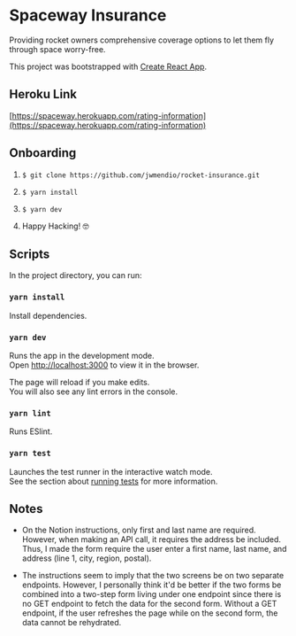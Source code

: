 # Spaceway Insurance
Providing rocket owners comprehensive coverage options to let them fly through space worry-free.

This project was bootstrapped with [Create React App](https://github.com/facebook/create-react-app).

## Heroku Link
[https://spaceway.herokuapp.com/rating-information](https://spaceway.herokuapp.com/rating-information)

## Onboarding

1. `$ git clone https://github.com/jwmendio/rocket-insurance.git`

2. `$ yarn install`

3. `$ yarn dev`

4. Happy Hacking! 🤓

## Scripts

In the project directory, you can run:

### `yarn install`

Install dependencies.

### `yarn dev`

Runs the app in the development mode.<br />
Open [http://localhost:3000](http://localhost:3000) to view it in the browser.

The page will reload if you make edits.<br />
You will also see any lint errors in the console.

### `yarn lint`

Runs ESlint.

### `yarn test`

Launches the test runner in the interactive watch mode.<br />
See the section about [running tests](https://facebook.github.io/create-react-app/docs/running-tests) for more information.

## Notes

- On the Notion instructions, only first and last name are required. However, when making an API call, it requires the address be included. Thus, I made the form require the user enter a first name, last name, and address (line 1, city, region, postal).

- The instructions seem to imply that the two screens be on two separate endpoints. However, I personally think it'd be better if the two forms be combined into a two-step form living under one endpoint since there is no GET endpoint to fetch the data for the second form. Without a GET endpoint, if the user refreshes the page while on the second form, the data cannot be rehydrated.
